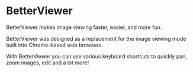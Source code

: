 # BetterViewer

BetterViewer makes image viewing faster, easier, and more fun.

BetterViewer was designed as a replacement for the image viewing mode built into Chrome-based web browsers. 

With BetterViewer you can use various keyboard shortcuts to quickly pan, zoom images, edit and a lot more!

